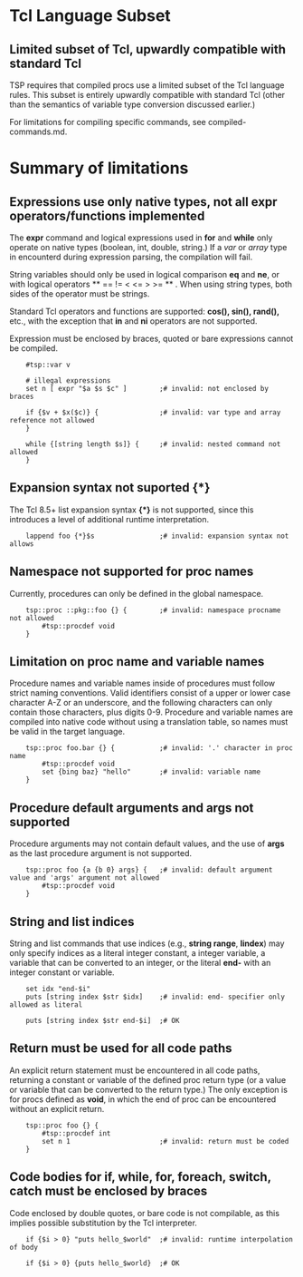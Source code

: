
# Tcl Language Subset

## Limited subset of Tcl, upwardly compatible with standard Tcl

TSP requires that compiled procs use a limited subset of the Tcl language rules.
This subset is entirely upwardly compatible with standard Tcl (other than the 
semantics of variable type conversion discussed earlier.)  

For limitations for compiling specific commands, see compiled-commands.md.

# Summary of limitations

## Expressions use only native types, not all expr operators/functions implemented

The **expr** command and logical expressions used in **for** and **while** only 
operate on native types (boolean, int, double, string.)
If a *var* or *array* type in encounterd during expression parsing, the compilation will
fail.  

String variables should only be used in logical comparison **eq** and **ne**, or with logical
operators ** == != < <= > >= ** .  When using string types, both sides of the operator must be
strings.  

Standard Tcl operators and functions are supported: **cos(), sin(), rand(),** etc., with 
the exception that **in** and **ni** operators are not supported.

Expression must be enclosed by braces, quoted or bare expressions cannot be compiled.

```
    #tsp::var v

    # illegal expressions
    set n [ expr "$a $s $c" ]        ;# invalid: not enclosed by braces

    if {$v + $x($c)} {               ;# invalid: var type and array reference not allowed
    }

    while {[string length $s]} {     ;# invalid: nested command not allowed
    }
```

## Expansion syntax not suported {*}

The Tcl 8.5+ list expansion syntax **{*}** is not supported, since this introduces
a level of additional runtime interpretation.

```
    lappend foo {*}$s                ;# invalid: expansion syntax not allows
```

## Namespace not supported for proc names

Currently, procedures can only be defined in the global namespace.

```
    tsp::proc ::pkg::foo {} {        ;# invalid: namespace procname not allowed
        #tsp::procdef void
    }
```

## Limitation on proc name and variable names

Procedure names and variable names inside of procedures must follow strict naming conventions.
Valid identifiers consist of a upper or lower case character A-Z or an underscore, and the following
characters can only contain those characters, plus digits 0-9.  Procedure and variable names
are compiled into native code without using a translation table, so names must be valid in the 
target language.

```
    tsp::proc foo.bar {} {           ;# invalid: '.' character in proc name
        #tsp::procdef void
        set {bing baz} "hello"       ;# invalid: variable name
    }
```

## Procedure default arguments and **args** not supported

Procedure arguments may not contain default values, and the use of **args** as the last procedure 
argument is not supported.

```
    tsp::proc foo {a {b 0} args} {   ;# invalid: default argument value and 'args' argument not allowed
        #tsp::procdef void
    }
```

## String and list indices

String and list commands that use indices (e.g., **string range**, **lindex**) may only specify
indices as a literal integer constant, a integer variable,  a variable that can be converted
to an integer, or the literal **end-** with an integer constant or variable.  

```
    set idx "end-$i"
    puts [string index $str $idx]    ;# invalid: end- specifier only allowed as literal

    puts [string index $str end-$i]  ;# OK
```

## Return must be used for all code paths

An explicit return statement must be encountered in all code paths, returning
a constant or variable of the defined proc return type (or a value or variable that can
be converted to the return type.)  The only exception is for procs defined as
**void**, in which the end of proc can be encountered without an explicit return.

```
    tsp::proc foo {} {
        #tsp::procdef int
        set n 1                      ;# invalid: return must be coded
    }
```

## Code bodies for if, while, for, foreach, switch, catch must be enclosed by braces 

Code enclosed by double quotes, or bare code is not compilable, as this implies
possible substitution by the Tcl interpreter.

```
    if {$i > 0} "puts hello_$world"  ;# invalid: runtime interpolation of body

    if {$i > 0} {puts hello_$world}  ;# OK
```



